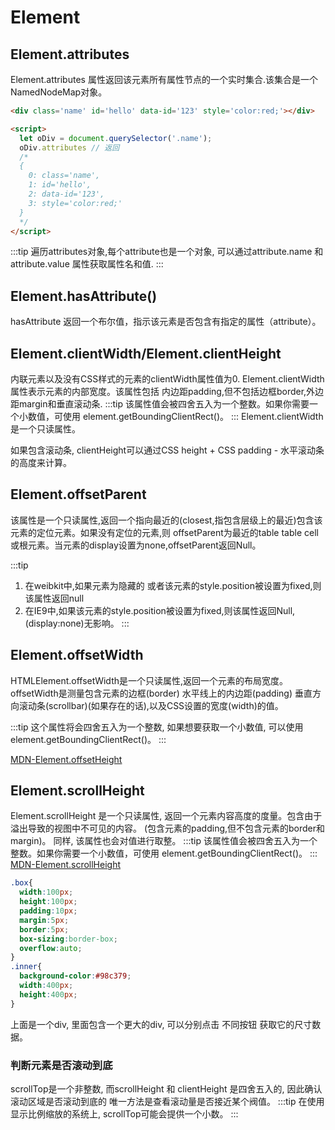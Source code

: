 # Element

## Element.attributes

  Element.attributes 属性返回该元素所有属性节点的一个实时集合.该集合是一个NamedNodeMap对象。
```html
<div class='name' id='hello' data-id='123' style='color:red;'></div>

<script>
  let oDiv = document.querySelector('.name');
  oDiv.attributes // 返回
  /*
  {
    0: class='name',
    1: id='hello',
    2: data-id='123',
    3: style='color:red;'
  }
  */
</script>
```

<ClientOnly>
  <JavaScript-Attribute/>
</ClientOnly>

:::tip
遍历attributes对象,每个attribute也是一个对象, 可以通过attribute.name 和 attribute.value 属性获取属性名和值.
:::

## Element.hasAttribute()

  hasAttribute 返回一个布尔值，指示该元素是否包含有指定的属性（attribute）。

## Element.clientWidth/Element.clientHeight

  内联元素以及没有CSS样式的元素的clientWidth属性值为0. Element.clientWidth属性表示元素的内部宽度。该属性包括
  内边距padding,但不包括边框border,外边距margin和垂直滚动条.
:::tip
该属性值会被四舍五入为一个整数。如果你需要一个小数值，可使用 element.getBoundingClientRect()。
:::
  Element.clientWidth是一个只读属性。

  如果包含滚动条, clientHeight可以通过CSS height + CSS padding - 水平滚动条的高度来计算。

## Element.offsetParent

该属性是一个只读属性,返回一个指向最近的(closest,指包含层级上的最近)包含该元素的定位元素。如果没有定位的元素,则
offsetParent为最近的table table cell 或根元素。当元素的display设置为none,offsetParent返回Null。
  
:::tip	
1. 在weibkit中,如果元素为隐藏的 或者该元素的style.position被设置为fixed,则该属性返回null
2. 在IE9中,如果该元素的style.position被设置为fixed,则该属性返回Null,(display:none)无影响。
:::

## Element.offsetWidth

  HTMLElement.offsetWidth是一个只读属性,返回一个元素的布局宽度。 offsetWidth是测量包含元素的边框(border)
  水平线上的内边距(padding) 垂直方向滚动条(scrollbar)(如果存在的话),以及CSS设置的宽度(width)的值。

:::tip
这个属性将会四舍五入为一个整数, 如果想要获取一个小数值, 可以使用element.getBoundingClientRect()。
:::

[MDN-Element.offsetHeight](https://developer.mozilla.org/zh-CN/docs/Web/API/HTMLElement/offsetWidth)

## Element.scrollHeight

  Element.scrollHeight 是一个只读属性, 返回一个元素内容高度的度量。包含由于溢出导致的视图中不可见的内容。
  (包含元素的padding,但不包含元素的border和margin)。
  同样, 该属性也会对值进行取整。
:::tip
该属性值会被四舍五入为一个整数。如果你需要一个小数值，可使用 element.getBoundingClientRect()。
:::
[MDN-Element.scrollHeight](https://developer.mozilla.org/zh-CN/docs/Web/API/Element/scrollHeight)

```css
.box{
  width:100px;
  height:100px;
  padding:10px;
  margin:5px;
  border:5px;
  box-sizing:border-box;
  overflow:auto;
}
.inner{
  background-color:#98c379;
  width:400px;
  height:400px;
}
```

<ClientOnly>
  <JavaScript-BoxSize/>
</ClientOnly>

上面是一个div, 里面包含一个更大的div, 可以分别点击 不同按钮 获取它的尺寸数据。

### 判断元素是否滚动到底

  scrollTop是一个非整数, 而scrollHeight 和 clientHeight 是四舍五入的, 因此确认滚动区域是否滚动到底的
  唯一方法是查看滚动量是否接近某个阀值。
:::tip
  在使用显示比例缩放的系统上, scrollTop可能会提供一个小数。
:::

<ClientOnly>
  <JavaScript-ScrollBottom/>
</ClientOnly>
